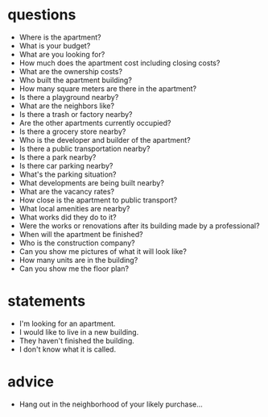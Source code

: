 # questions
-   Where is the apartment?
-   What is your budget?
-   What are you looking for?
-   How much does the apartment cost including closing costs?
-   What are the ownership costs?
-   Who built the apartment building?
-   How many square meters are there in the apartment?
-   Is there a playground nearby?
-   What are the neighbors like?
-   Is there a trash or factory nearby?
-   Are the other apartments currently occupied?
-   Is there a grocery store nearby?
-   Who is the developer and builder of the apartment?
-   Is there a public transportation nearby?
-   Is there a park nearby?
-   Is there car parking nearby?
-   What's the parking situation?
-   What developments are being built nearby?
-   What are the vacancy rates?
-   How close is the apartment to public transport?
-   What local amenities are nearby?
-   What works did they do to it?
-   Were the works or renovations after its building made by a professional?
-   When will the apartment be finished?
-   Who is the construction company?
-   Can you show me pictures of what it will look like?
-   How many units are in the building?
-   Can you show me the floor plan?

# statements
- I'm looking for an apartment.
- I would like to live in a new building.
- They haven't finished the building.
- I don't know what it is called.

# advice
- Hang out in the neighborhood of your likely purchase...
